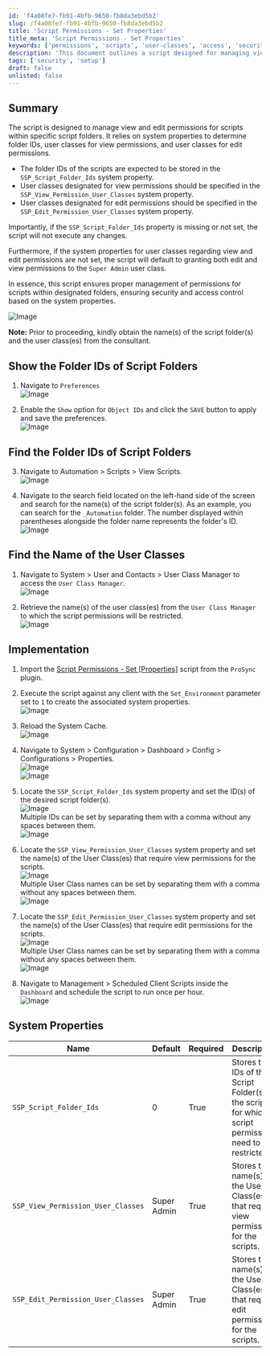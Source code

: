 ```yaml
---
id: 'f4a08fe7-fb91-4bfb-9650-fb8da3ebd5b2'
slug: /f4a08fe7-fb91-4bfb-9650-fb8da3ebd5b2
title: 'Script Permissions - Set Properties'
title_meta: 'Script Permissions - Set Properties'
keywords: ['permissions', 'scripts', 'user-classes', 'access', 'security']
description: 'This document outlines a script designed for managing view and edit permissions for scripts within specific folders. It details the necessary system properties, user classes, and implementation steps to ensure secure access control.'
tags: ['security', 'setup']
draft: false
unlisted: false
---
```


## Summary

The script is designed to manage view and edit permissions for scripts within specific script folders. It relies on system properties to determine folder IDs, user classes for view permissions, and user classes for edit permissions.

- The folder IDs of the scripts are expected to be stored in the `SSP_Script_Folder_Ids` system property.
- User classes designated for view permissions should be specified in the `SSP_View_Permission_User_Classes` system property.
- User classes designated for edit permissions should be specified in the `SSP_Edit_Permission_User_Classes` system property.

Importantly, if the `SSP_Script_Folder_Ids` property is missing or not set, the script will not execute any changes.

Furthermore, if the system properties for user classes regarding view and edit permissions are not set, the script will default to granting both edit and view permissions to the `Super Admin` user class.

In essence, this script ensures proper management of permissions for scripts within designated folders, ensuring security and access control based on the system properties.

![Image](../../../static/img/Script-Permissions---Set-Properties/image_1.png)

**Note:** Prior to proceeding, kindly obtain the name(s) of the script folder(s) and the user class(es) from the consultant.

## Show the Folder IDs of Script Folders

1. Navigate to `Preferences`  
   ![Image](../../../static/img/Script-Permissions---Set-Properties/image_2.png)

2. Enable the `Show` option for `Object IDs` and click the `SAVE` button to apply and save the preferences.  
   ![Image](../../../static/img/Script-Permissions---Set-Properties/image_3.png)

## Find the Folder IDs of Script Folders

3. Navigate to Automation > Scripts > View Scripts.  
   ![Image](../../../static/img/Script-Permissions---Set-Properties/image_4.png)

4. Navigate to the search field located on the left-hand side of the screen and search for the name(s) of the script folder(s). As an example, you can search for the `_Automation` folder. The number displayed within parentheses alongside the folder name represents the folder's ID.  
   ![Image](../../../static/img/Script-Permissions---Set-Properties/image_5.png)

## Find the Name of the User Classes

1. Navigate to System > User and Contacts > User Class Manager to access the `User Class Manager`.  
   ![Image](../../../static/img/Script-Permissions---Set-Properties/image_6.png)

2. Retrieve the name(s) of the user class(es) from the `User Class Manager` to which the script permissions will be restricted.  
   ![Image](../../../static/img/Script-Permissions---Set-Properties/image_7.png)

## Implementation

1. Import the [Script Permissions - Set [Properties]](https://proval.itglue.com/5078775/docs/15204546) script from the `ProSync` plugin.

2. Execute the script against any client with the `Set_Environment` parameter set to `1` to create the associated system properties.  
   ![Image](../../../static/img/Script-Permissions---Set-Properties/image_8.png)

3. Reload the System Cache.  
   ![Image](../../../static/img/Script-Permissions---Set-Properties/image_9.png)

4. Navigate to System > Configuration > Dashboard > Config > Configurations > Properties.  
   ![Image](../../../static/img/Script-Permissions---Set-Properties/image_10.png)  
   ![Image](../../../static/img/Script-Permissions---Set-Properties/image_11.png)

5. Locate the `SSP_Script_Folder_Ids` system property and set the ID(s) of the desired script folder(s).  
   ![Image](../../../static/img/Script-Permissions---Set-Properties/image_12.png)  
   Multiple IDs can be set by separating them with a comma without any spaces between them.  
   ![Image](../../../static/img/Script-Permissions---Set-Properties/image_13.png)

6. Locate the `SSP_View_Permission_User_Classes` system property and set the name(s) of the User Class(es) that require view permissions for the scripts.  
   ![Image](../../../static/img/Script-Permissions---Set-Properties/image_14.png)  
   Multiple User Class names can be set by separating them with a comma without any spaces between them.  
   ![Image](../../../static/img/Script-Permissions---Set-Properties/image_15.png)

7. Locate the `SSP_Edit_Permission_User_Classes` system property and set the name(s) of the User Class(es) that require edit permissions for the scripts.  
   ![Image](../../../static/img/Script-Permissions---Set-Properties/image_16.png)  
   Multiple User Class names can be set by separating them with a comma without any spaces between them.  
   ![Image](../../../static/img/Script-Permissions---Set-Properties/image_17.png)

8. Navigate to Management > Scheduled Client Scripts inside the `Dashboard` and schedule the script to run once per hour.  
   ![Image](../../../static/img/Script-Permissions---Set-Properties/image_18.png)

## System Properties

| Name                          | Default      | Required | Description                                                                                               |
|-------------------------------|--------------|----------|-----------------------------------------------------------------------------------------------------------|
| `SSP_Script_Folder_Ids`       | 0            | True     | Stores the IDs of the Script Folder(s) of the scripts for which script permissions need to be restricted. |
| `SSP_View_Permission_User_Classes` | Super Admin | True     | Stores the name(s) of the User Class(es) that require view permissions for the scripts.                  |
| `SSP_Edit_Permission_User_Classes` | Super Admin | True     | Stores the name(s) of the User Class(es) that require edit permissions for the scripts.                  |



